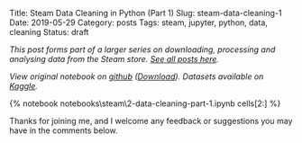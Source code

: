 Title: Steam Data Cleaning in Python (Part 1)
Slug: steam-data-cleaning-1
Date: 2019-05-29
Category: posts
Tags: steam, jupyter, python, data, cleaning
Status: draft

*This post forms part of a larger series on downloading, processing and analysing data from the Steam store. [See all posts here]({tag}steam).*

*View original notebook on [github](https://github.com/nik-davis/steam-data-science-project) ([Download](http://nik-davis.github.io/notebooks/steam/2-data-cleaning-part-1.ipynb)). Datasets available on [Kaggle](https://www.kaggle.com/nikdavis/datasets).*

{% notebook notebooks\steam\2-data-cleaning-part-1.ipynb cells[2:] %}

Thanks for joining me, and I welcome any feedback or suggestions you may have in the comments below.